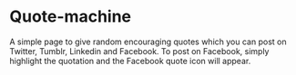 # Quote-machine
 A simple page to give random encouraging quotes which you can post on Twitter, Tumblr, Linkedin and Facebook.
 To post on Facebook, simply highlight the quotation and the Facebook quote icon will appear.
